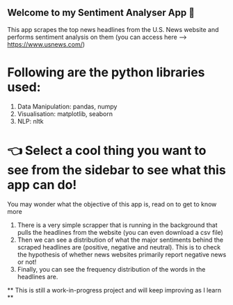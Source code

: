 ## Welcome to my Sentiment Analyser App 👋

This app scrapes the top news headlines from the U.S. News website and performs sentiment analysis on them (you can access here --> https://www.usnews.com/)

# Following are the python libraries used:

1. Data Manipulation: pandas, numpy
2. Visualisation: matplotlib, seaborn
3. NLP: nltk

# 👈 Select a cool thing you want to see from the sidebar to see what this app can do!

You may wonder what the objective of this app is, read on to get to know more

1. There is a very simple scrapper that is running in the background that pulls the headlines from the website (you can even download a csv file)
2. Then we can see a distribution of what the major sentiments behind the scraped headlines are (positive, negative and neutral). This is to check the hypothesis of whether news websites primarily report negative news or not!
3. Finally, you can see the frequency distribution of the words in the headlines are.

** This is still a work-in-progress project and will keep improving as I learn **
